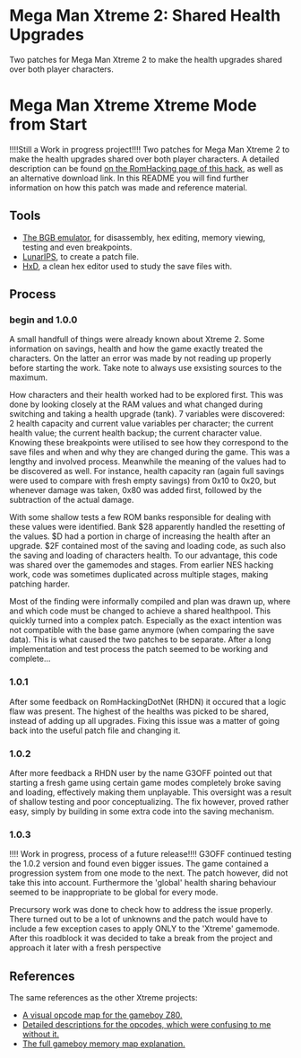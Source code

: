 # Mega Man Xtreme 2: Shared Health Upgrades
Two patches for Mega Man Xtreme 2 to make the health upgrades shared over both player characters.

# Mega Man Xtreme Xtreme Mode from Start
!!!!Still a Work in progress project!!!!
Two patches for Mega Man Xtreme 2 to make the health upgrades shared over both player characters.
A detailed description can be found [on the RomHacking page of this hack](https://www.romhacking.net/hacks/5032/), as well as an alternative download link.
In this README you will find further information on how this patch was made and reference material.

## Tools
- [The BGB emulator](http://bgb.bircd.org/#downloads), for disassembly, hex editing, memory viewing, testing and even breakpoints.
- [LunarIPS](https://www.romhacking.net/utilities/240/), to create a patch file.
- [HxD](https://mh-nexus.de/en/hxd/), a clean hex editor used to study the save files with.

## Process
### begin and 1.0.0
A small handfull of things were already known about Xtreme 2. Some information on savings, health and how the game exactly treated the characters. On the latter an error was made by not reading up properly before starting the work. Take note to always use exsisting sources to the maximum.

How characters and their health worked had to be explored first. This was done by looking closely at the RAM values and what changed during switching and taking a health upgrade (tank). 7 variables were discovered: 2 health capacity and current value variables per character; the current health value; the current health backup; the current character value.
Knowing these breakpoints were utilised to see how they correspond to the save files and when and why they are changed during the game.
This was a lengthy and involved process. Meanwhile the meaning of the values had to be discovered as well. For instance, health capacity ran (again full savings were used to compare with fresh empty savings) from 0x10 to 0x20, but whenever damage was taken, 0x80 was added first, followed by the subtraction of the actual damage. 

With some shallow tests a few ROM banks responsible for dealing with these values were identified. Bank $28 apparently handled the resetting of the values. $D had a portion in charge of increasing the health after an upgrade. $2F contained most of the saving and loading code, as such also the saving and loading of characters health. 
To our advantage, this code was shared over the gamemodes and stages. From earlier NES hacking work, code was sometimes duplicated across multiple stages, making patching harder.

Most of the finding were informally compiled and plan was drawn up, where and which code must be changed to achieve a shared healthpool. This quickly turned into a complex patch. Especially as the exact intention was not compatible with the base game anymore (when comparing the save data).
This is what caused the two patches to be separate.
After a long implementation and test process the patch seemed to be working and complete...

### 1.0.1
After some feedback on RomHackingDotNet (RHDN) it occured that a logic flaw was present. The highest of the healths was picked to be shared, instead of adding up all upgrades.
Fixing this issue was a matter of going back into the useful patch file and changing it.

### 1.0.2
After more feedback a RHDN user by the name G3OFF pointed out that starting a fresh game using certain game modes completely broke saving and loading, effectively making them unplayable. 
This oversight was a result of shallow testing and poor conceptualizing. 
The fix however, proved rather easy, simply by building in some extra code into the saving mechanism. 

### 1.0.3
!!!! Work in progress, process of a future release!!!!
G3OFF continued testing the 1.0.2 version and found even bigger issues. The game contained a progression system from one mode to the next. The patch however, did not take this into account. Furthermore the 'global' health sharing behaviour seemed to be inappropriate to be global for every mode. 

Precursory work was done to check how to address the issue properly.
There turned out to be a lot of unknowns and the patch would have to include a few exception cases to apply ONLY to the 'Xtreme' gamemode. 
After this roadblock it was decided to take a break from the project and approach it later with a fresh perspective 

## References
The same references as the other Xtreme projects:
- [A visual opcode map for the gameboy Z80.](http://pastraiser.com/cpu/gameboy/gameboy_opcodes.html)
- [Detailed descriptions for the opcodes, which were confusing to me without it.](https://raw.githubusercontent.com/gb-archive/salvage/master/txt-files/gb-instructions.txt)
- [The full gameboy memory map explanation.](http://gameboy.mongenel.com/dmg/asmmemmap.html)
